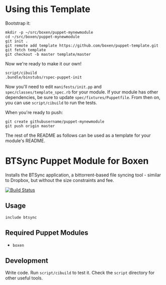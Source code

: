 # Using this Template

Bootstrap it:

```
mkdir -p ~/src/boxen/puppet-mynewmodule
cd ~/src/boxen/puppet-mynewmodule
git init .
git remote add template https://github.com/boxen/puppet-template.git
git fetch template
git checkout -b master template/master
```

Now we're ready to make it our own!

```
script/cibuild
.bundle/binstubs/rspec-puppet-init
```

Now you'll need to edit `manifests/init.pp` and `spec/classes/template_spec.rb`
for your module.
If your module has other dependencies, be sure to update
`spec/fixtures/Puppetfile`.
From then on, you can use `script/cibuild` to run the tests.

When you're ready to push:

```
git create githubusername/puppet-mynewmodule
git push origin master
```

The rest of the README as follows can be used as a template for your module's README.

# BTSync Puppet Module for Boxen

Installs the BTSync application, a bittorrent-based file syncing tool - similar to Dropbox,
but without the size constraints and fee.


[![Build Status](https://travis-ci.org/joshmcarthur/puppet-btsync.png?branch=master)](https://travis-ci.org/joshmcarthur/puppet-btsync)

## Usage

``` puppet
include btsync
```

## Required Puppet Modules

* `boxen`

## Development

Write code. Run `script/cibuild` to test it. Check the `script`
directory for other useful tools.
